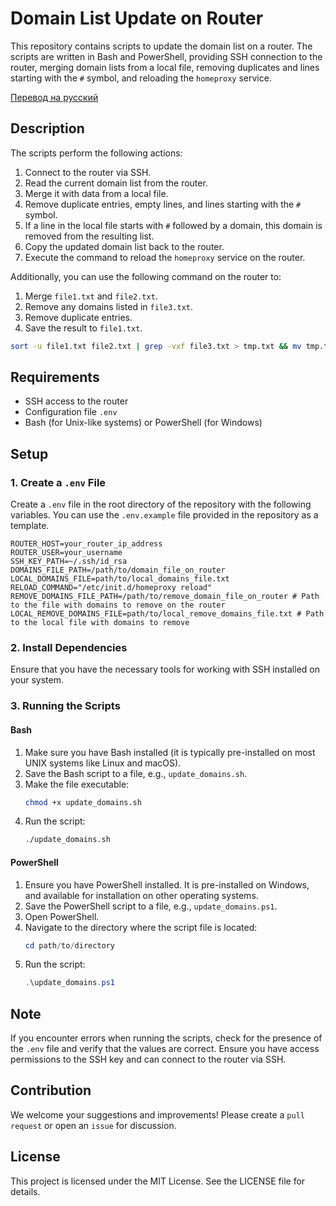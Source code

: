 # Domain List Update on Router

This repository contains scripts to update the domain list on a router. The scripts are written in Bash and PowerShell, providing SSH connection to the router, merging domain lists from a local file, removing duplicates and lines starting with the `#` symbol, and reloading the `homeproxy` service.

[Перевод на русский](docs/README_ru.md)
## Description

The scripts perform the following actions:
1. Connect to the router via SSH.
2. Read the current domain list from the router.
3. Merge it with data from a local file.
4. Remove duplicate entries, empty lines, and lines starting with the `#` symbol.
5. If a line in the local file starts with `#` followed by a domain, this domain is removed from the resulting list.
6. Copy the updated domain list back to the router.
7. Execute the command to reload the `homeproxy` service on the router.


Additionally, you can use the following command on the router to:
1. Merge `file1.txt` and `file2.txt`.
2. Remove any domains listed in `file3.txt`.
3. Remove duplicate entries.
4. Save the result to `file1.txt`.
```bash
sort -u file1.txt file2.txt | grep -vxf file3.txt > tmp.txt && mv tmp.txt file1.txt
```

## Requirements

- SSH access to the router
- Configuration file `.env`
- Bash (for Unix-like systems) or PowerShell (for Windows)

## Setup

### 1. Create a `.env` File

Create a `.env` file in the root directory of the repository with the following variables. You can use the `.env.example` file provided in the repository as a template.

```env
ROUTER_HOST=your_router_ip_address
ROUTER_USER=your_username
SSH_KEY_PATH=~/.ssh/id_rsa
DOMAINS_FILE_PATH=/path/to/domain_file_on_router
LOCAL_DOMAINS_FILE=path/to/local_domains_file.txt
RELOAD_COMMAND="/etc/init.d/homeproxy reload"
REMOVE_DOMAINS_FILE_PATH=/path/to/remove_domain_file_on_router # Path to the file with domains to remove on the router
LOCAL_REMOVE_DOMAINS_FILE=path/to/local_remove_domains_file.txt # Path to the local file with domains to remove
```

### 2. Install Dependencies

Ensure that you have the necessary tools for working with SSH installed on your system.

### 3. Running the Scripts

#### Bash

1. Make sure you have Bash installed (it is typically pre-installed on most UNIX systems like Linux and macOS).
2. Save the Bash script to a file, e.g., `update_domains.sh`.
3. Make the file executable:
   ```bash
   chmod +x update_domains.sh
   ```
4. Run the script:
   ```bash
   ./update_domains.sh
   ```

#### PowerShell

1. Ensure you have PowerShell installed. It is pre-installed on Windows, and available for installation on other operating systems.
2. Save the PowerShell script to a file, e.g., `update_domains.ps1`.
3. Open PowerShell.
4. Navigate to the directory where the script file is located:
   ```powershell
   cd path/to/directory
   ```
5. Run the script:
   ```powershell
   .\update_domains.ps1
   ```

## Note

If you encounter errors when running the scripts, check for the presence of the `.env` file and verify that the values are correct. Ensure you have access permissions to the SSH key and can connect to the router via SSH.

## Contribution

We welcome your suggestions and improvements! Please create a `pull request` or open an `issue` for discussion.

## License

This project is licensed under the MIT License. See the LICENSE file for details.
